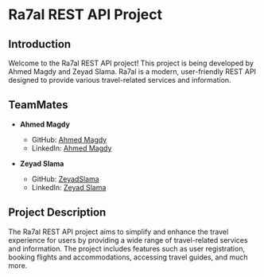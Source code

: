 # Ra7al REST API Project

## Introduction

Welcome to the Ra7al REST API project! This project is being developed by Ahmed Magdy and Zeyad Slama. Ra7al is a modern, user-friendly REST API designed to provide various travel-related services and information.

## TeamMates

- **Ahmed Magdy**
  - GitHub: [Ahmed Magdy](https://github.com/AhmedDR200)
  - LinkedIn: [Ahmed Magdy](https://www.linkedin.com/in/%D9%90%D9%90ahmedmagdy41/)

- **Zeyad Slama**
  - GitHub: [ZeyadSlama](https://github.com/Demo-23home)
  - LinkedIn: [Zeyad Slama](https://www.linkedin.com/in/demo-23home/)

## Project Description

The Ra7al REST API project aims to simplify and enhance the travel experience for users by providing a wide range of travel-related services and information. The project includes features such as user registration, booking flights and accommodations, accessing travel guides, and much more. 
